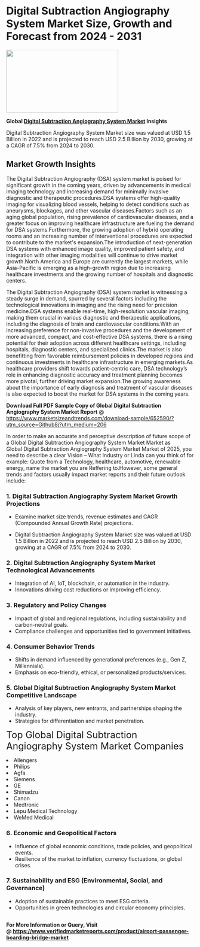 <H1>Digital Subtraction Angiography System Market Size, Growth and Forecast from 2024 - 2031</H1><img class="aligncenter size-medium wp-image-584254" src="https://thirdeyenews.in/wp-content/uploads/2024/09/Global-Market-Research-300x168.jpeg" alt="" width="300" height="168" /><p><strong>Global&nbsp;<a href="https://www.marketsizeandtrends.com/download-sample/652590/?utm_source=Github8j?utm_medium=206">Digital Subtraction Angiography System Market</a> Insights</strong></p><p>Digital Subtraction Angiography System Market size was valued at USD 1.5 Billion in 2022 and is projected to reach USD 2.5 Billion by 2030, growing at a CAGR of 7.5% from 2024 to 2030.</p><p><h2>Market Growth Insights</h2> <p>The Digital Subtraction Angiography (DSA) system market is poised for significant growth in the coming years, driven by advancements in medical imaging technology and increasing demand for minimally invasive diagnostic and therapeutic procedures.DSA systems offer high-quality imaging for visualizing blood vessels, helping to detect conditions such as aneurysms, blockages, and other vascular diseases.Factors such as an aging global population, rising prevalence of cardiovascular diseases, and a greater focus on improving healthcare infrastructure are fueling the demand for DSA systems.Furthermore, the growing adoption of hybrid operating rooms and an increasing number of interventional procedures are expected to contribute to the market's expansion.The introduction of next-generation DSA systems with enhanced image quality, improved patient safety, and integration with other imaging modalities will continue to drive market growth.North America and Europe are currently the largest markets, while Asia-Pacific is emerging as a high-growth region due to increasing healthcare investments and the growing number of hospitals and diagnostic centers.</p> <p>The Digital Subtraction Angiography (DSA) system market is witnessing a steady surge in demand, spurred by several factors including the technological innovations in imaging and the rising need for precision medicine.DSA systems enable real-time, high-resolution vascular imaging, making them crucial in various diagnostic and therapeutic applications, including the diagnosis of brain and cardiovascular conditions.With an increasing preference for non-invasive procedures and the development of more advanced, compact, and cost-effective DSA systems, there is a rising potential for their adoption across different healthcare settings, including hospitals, diagnostic centers, and specialized clinics.The market is also benefitting from favorable reimbursement policies in developed regions and continuous investments in healthcare infrastructure in emerging markets.As healthcare providers shift towards patient-centric care, DSA technology’s role in enhancing diagnostic accuracy and treatment planning becomes more pivotal, further driving market expansion.The growing awareness about the importance of early diagnosis and treatment of vascular diseases is also expected to boost the market for DSA systems in the coming years.</p> <p><span class=""><strong>Download Full PDF Sample Copy of Global Digital Subtraction Angiography System Market Report</strong> @ <a href="https://www.marketsizeandtrends.com/download-sample/652590/?utm_source=Github8j?utm_medium=206" target="_blank">https://www.marketsizeandtrends.com/download-sample/652590/?utm_source=Github8j?utm_medium=206</a></span></p><p>In order to make an accurate and perceptive description of future scope of a Global&nbsp;Digital Subtraction Angiography System Market Market as Global&nbsp;Digital Subtraction Angiography System Market Market of 2025, you need to describe a clear Vision &ndash; What Industry or Linda can you think of for example: Quote from a Technology, healthcare, automotive, renewable energy, name the market you are Reffering to.However, some general trends and factors usually impact market reports and their future outlook include:</p><h3>1.&nbsp;<strong>Digital Subtraction Angiography System Market Growth Projections</strong></h3><ul><li>Examine market size trends, revenue estimates and CAGR (Compounded Annual Growth Rate) projections.</li><li><p>Digital Subtraction Angiography System Market size was valued at USD 1.5 Billion in 2022 and is projected to reach USD 2.5 Billion by 2030, growing at a CAGR of 7.5% from 2024 to 2030.</p></li></ul><h3>2.&nbsp;<strong>Digital Subtraction Angiography System Market Technological Advancements</strong></h3><ul><li>Integration of AI, IoT, blockchain, or automation in the industry.</li><li>Innovations driving cost reductions or improving efficiency.</li></ul><h3>3.&nbsp;<strong>Regulatory and Policy Changes</strong></h3><ul><li>Impact of global and regional regulations, including sustainability and carbon-neutral goals.</li><li>Compliance challenges and opportunities tied to government initiatives.</li></ul><h3>4.&nbsp;<strong>Consumer Behavior Trends</strong></h3><ul><li>Shifts in demand influenced by generational preferences (e.g., Gen Z, Millennials).</li><li>Emphasis on eco-friendly, ethical, or personalized products/services.</li></ul><h3>5.&nbsp;<strong>Global Digital Subtraction Angiography System Market Competitive Landscape</strong></h3><ul><li>Analysis of key players, new entrants, and partnerships shaping the industry.</li><li>Strategies for differentiation and market penetration.</li></ul><p data-pm-slice="1 1 []"><span style="color: inherit; font-family: inherit; font-size: 25px;">Top Global Digital Subtraction Angiography System Market Companies</span></p><div class="" data-test-id=""><p><li>Allengers</li><li> Philips</li><li> Agfa</li><li> Siemens</li><li> GE</li><li> Shimadzu</li><li> Canon</li><li> Medtronic</li><li> Lepu Medical Technology</li><li> WeMed Medical</li></p></div><h3>6.&nbsp;<strong>Economic and Geopolitical Factors</strong></h3><ul><li>Influence of global economic conditions, trade policies, and geopolitical events.</li><li>Resilience of the market to inflation, currency fluctuations, or global crises.</li></ul><h3>7.&nbsp;<strong>Sustainability and ESG (Environmental, Social, and Governance)</strong></h3><ul><li>Adoption of sustainable practices to meet ESG criteria.</li><li>Opportunities in green technologies and circular economy principles.</li></ul><h2><strong style="font-size: 14px;">For More Information or Query, Visit @&nbsp;</strong><a style="background-color: #ffffff; font-size: 14px;" href="https://www.marketsizeandtrends.com/report/digital-subtraction-angiography-system-market/" target="_blank">https://www.verifiedmarketreports.com/product/airport-passenger-boarding-bridge-market</a></h2>